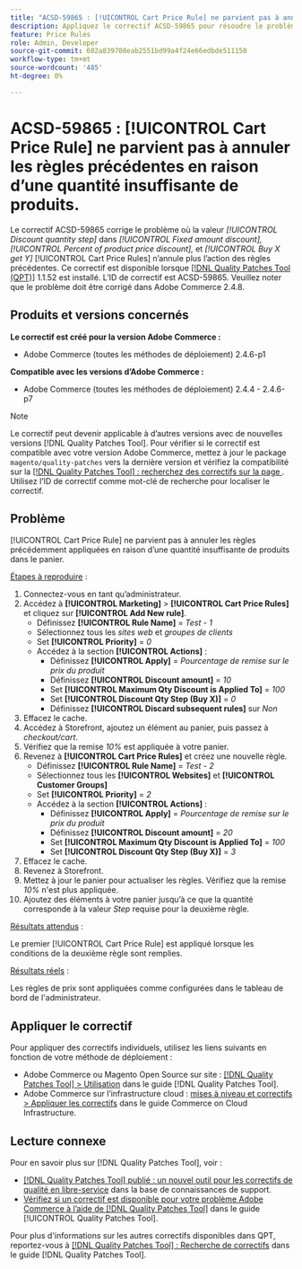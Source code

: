 ```yaml
---
title: "ACSD-59865 : [!UICONTROL Cart Price Rule] ne parvient pas à annuler les règles précédentes en raison d’une quantité insuffisante de produits"
description: Appliquez le correctif ACSD-59865 pour résoudre le problème Adobe Commerce en raison duquel la valeur *Étape de quantité du rabais* dans *Remise de prix fixe* *Pourcentage de remise sur le prix du produit* et *Acheter X obtenir Y* [!UICONTROL Cart Price Rules] n’annule plus l’action des règles précédentes.
feature: Price Rules
role: Admin, Developer
source-git-commit: 602a839708eab2551bd99a4f24e66edbde511150
workflow-type: tm+mt
source-wordcount: '485'
ht-degree: 0%

---
```


# ACSD-59865 : [!UICONTROL Cart Price Rule] ne parvient pas à annuler les règles précédentes en raison d’une quantité insuffisante de produits.

Le correctif ACSD-59865 corrige le problème où la valeur *[!UICONTROL Discount quantity step]* dans *[!UICONTROL Fixed amount discount],* *[!UICONTROL Percent of product price discount],* et *[!UICONTROL Buy X get Y]* [!UICONTROL Cart Price Rules] n’annule plus l’action des règles précédentes. Ce correctif est disponible lorsque [[!DNL Quality Patches Tool (QPT)]](https://experienceleague.adobe.com/en/docs/commerce-knowledge-base/kb/announcements/commerce-announcements/magento-quality-patches-released-new-tool-to-self-serve-quality-patches) 1.1.52 est installé. L’ID de correctif est ACSD-59865. Veuillez noter que le problème doit être corrigé dans Adobe Commerce 2.4.8.

## Produits et versions concernés

**Le correctif est créé pour la version Adobe Commerce :**

* Adobe Commerce (toutes les méthodes de déploiement) 2.4.6-p1

**Compatible avec les versions d’Adobe Commerce :**

* Adobe Commerce (toutes les méthodes de déploiement) 2.4.4 - 2.4.6-p7

>[!NOTE]
>
>Le correctif peut devenir applicable à d’autres versions avec de nouvelles versions [!DNL Quality Patches Tool]. Pour vérifier si le correctif est compatible avec votre version Adobe Commerce, mettez à jour le package `magento/quality-patches` vers la dernière version et vérifiez la compatibilité sur la [[!DNL Quality Patches Tool] : recherchez des correctifs sur la page ](https://experienceleague.adobe.com/tools/commerce-quality-patches/index.html). Utilisez l’ID de correctif comme mot-clé de recherche pour localiser le correctif.

## Problème

[!UICONTROL Cart Price Rule] ne parvient pas à annuler les règles précédemment appliquées en raison d’une quantité insuffisante de produits dans le panier.

<u>Étapes à reproduire</u> :

1. Connectez-vous en tant qu’administrateur.
1. Accédez à **[!UICONTROL Marketing]** > **[!UICONTROL Cart Price Rules]** et cliquez sur **[!UICONTROL Add New rule]**.
   * Définissez **[!UICONTROL Rule Name]** = *Test - 1*
   * Sélectionnez tous les *sites web* et *groupes de clients*
   * Set **[!UICONTROL Priority]** = *0*
   * Accédez à la section **[!UICONTROL Actions]** :
      * Définissez **[!UICONTROL Apply]** = *Pourcentage de remise sur le prix du produit*
      * Définissez **[!UICONTROL Discount amount]** = *10*
      * Set **[!UICONTROL Maximum Qty Discount is Applied To]** = *100*
      * Set **[!UICONTROL Discount Qty Step (Buy X)]** = *0*
      * Définissez **[!UICONTROL Discard subsequent rules]** sur *Non*
1. Effacez le cache.
1. Accédez à Storefront, ajoutez un élément au panier, puis passez à *checkout/cart*.
1. Vérifiez que la remise *10%* est appliquée à votre panier.
1. Revenez à **[!UICONTROL Cart Price Rules]** et créez une nouvelle règle.
   * Définissez **[!UICONTROL Rule Name]** = *Test - 2*
   * Sélectionnez tous les **[!UICONTROL Websites]** et **[!UICONTROL Customer Groups]**
   * Set **[!UICONTROL Priority]** = *2*
   * Accédez à la section **[!UICONTROL Actions]** :
      * Définissez **[!UICONTROL Apply]** = *Pourcentage de remise sur le prix du produit*
      * Définissez **[!UICONTROL Discount amount]** = *20*
      * Set **[!UICONTROL Maximum Qty Discount is Applied To]** = *100*
      * Set **[!UICONTROL Discount Qty Step (Buy X)]** = *3*
1. Effacez le cache.
1. Revenez à Storefront.
1. Mettez à jour le panier pour actualiser les règles. Vérifiez que la remise *10%* n&#39;est plus appliquée.
1. Ajoutez des éléments à votre panier jusqu’à ce que la quantité corresponde à la valeur *Step* requise pour la deuxième règle.

<u>Résultats attendus</u> :

Le premier [!UICONTROL Cart Price Rule] est appliqué lorsque les conditions de la deuxième règle sont remplies.

<u>Résultats réels</u> :

Les règles de prix sont appliquées comme configurées dans le tableau de bord de l&#39;administrateur.

## Appliquer le correctif

Pour appliquer des correctifs individuels, utilisez les liens suivants en fonction de votre méthode de déploiement :

* Adobe Commerce ou Magento Open Source sur site : [[!DNL Quality Patches Tool] > Utilisation](/help/tools/quality-patches-tool/usage.md) dans le guide [!DNL Quality Patches Tool].
* Adobe Commerce sur l’infrastructure cloud : [mises à niveau et correctifs > Appliquer les correctifs](https://experienceleague.adobe.com/docs/commerce-cloud-service/user-guide/develop/upgrade/apply-patches.html) dans le guide Commerce on Cloud Infrastructure.

## Lecture connexe

Pour en savoir plus sur [!DNL Quality Patches Tool], voir :

* [[!DNL Quality Patches Tool] publié : un nouvel outil pour les correctifs de qualité en libre-service](https://experienceleague.adobe.com/en/docs/commerce-knowledge-base/kb/announcements/commerce-announcements/magento-quality-patches-released-new-tool-to-self-serve-quality-patches) dans la base de connaissances de support.
* [Vérifiez si un correctif est disponible pour votre problème Adobe Commerce à l’aide de  [!DNL Quality Patches Tool]](/help/tools/quality-patches-tool/patches-available-in-qpt/check-patch-for-magento-issue-with-magento-quality-patches.md) dans le guide [!UICONTROL Quality Patches Tool].

Pour plus d&#39;informations sur les autres correctifs disponibles dans QPT, reportez-vous à [[!DNL Quality Patches Tool] : Recherche de correctifs](https://experienceleague.adobe.com/tools/commerce-quality-patches/index.html) dans le guide [!DNL Quality Patches Tool].
